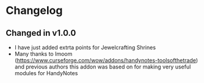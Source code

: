 # Changelog

## Changed in v1.0.0
* I have just added extrta points for Jewelcrafting Shrines
* Many thanks to Imoom (https://www.curseforge.com/wow/addons/handynotes-toolsofthetrade) and previous authors this addon was based on for making very useful modules for HandyNotes